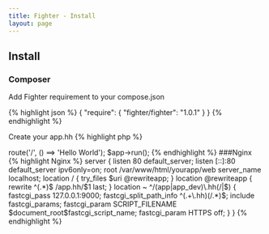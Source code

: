 ```yaml
---
title: Fighter - Install
layout: page
---
```


## Install

### Composer
Add Fighter requirement to your compose.json

{% highlight json %}
{
    "require": {
        "fighter/fighter": "1.0.1"
    }
}
{% endhighlight %}

Create your app.hh
{% highlight php %}
<?hh
require_once __DIR__ .'/vendor/autoload.php';

$app = new Fighter\Application();
$app->route('/', () ==> 'Hello World');

$app->run();
{% endhighlight %}


###Nginx
{% highlight Nginx %}
server {
    listen 80 default_server;
    listen [::]:80 default_server ipv6only=on;

    root /var/www/html/yourapp/web

    server_name localhost;

    location / {
        try_files $uri @rewriteapp;
    }

    location @rewriteapp {
        rewrite ^(.*)$ /app.hh/$1 last;
    }

    location ~ ^/(app|app_dev)\.hh(/|$) {
        fastcgi_pass 127.0.0.1:9000;
        fastcgi_split_path_info ^(.+\.hh)(/.*)$;
        include fastcgi_params;
        fastcgi_param SCRIPT_FILENAME $document_root$fastcgi_script_name;
        fastcgi_param HTTPS off;
    }
}
{% endhighlight %}

